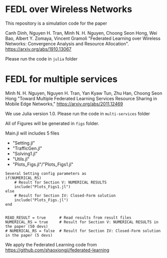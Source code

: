 # FEDL over Wireless Networks

This repository is a simulation code for the paper

Canh Dinh, Nguyen H. Tran, Minh N. H. Nguyen, Choong Seon Hong, Wei Bao, Albert Y. Zomaya, Vincent Gramoli
"Federated Learning over Wireless Networks: Convergence Analysis and Resource Allocation".
https://arxiv.org/abs/1910.13067

Please run the code in `julia` folder

# FEDL for multiple services
Minh N. H. Nguyen, Nguyen H. Tran, Yan Kyaw Tun, Zhu Han, Choong Seon Hong 
"Toward Multiple Federated Learning Services Resource Sharing in Mobile Edge Networks," 
https://arxiv.org/abs/2011.12469

We use Julia version 1.0.
Please run the code in `multi-services` folder

All of Figures will be generated in `figs` folder.

Main.jl will includes 5 files
- "Setting.jl"
- "TrafficGen.jl"
- "Solving1.jl"
- "Utils.jl" 
- "Plots_Figs.jl"/"Plots_Figs1.jl"

```
Several Setting config parameters as 
if(NUMERICAL_RS)
    # Result for Section V: NUMERICAL RESULTS
    include("Plots_Figs1.jl")
else
    # Result for Section IV: Closed-Form solution
    include("Plots_Figs.jl")
end


READ_RESULT = true		# Read results from result files
NUMERICAL_RS = true     # Result for Section V: NUMERICAL RESULTS in the paper (50 devs)
# NUMERICAL_RS = false  # Result for Section IV: Closed-Form solution in the paper (5 devs)
```

We apply the Federated Learning code from
https://github.com/shaoxiongji/federated-learning
